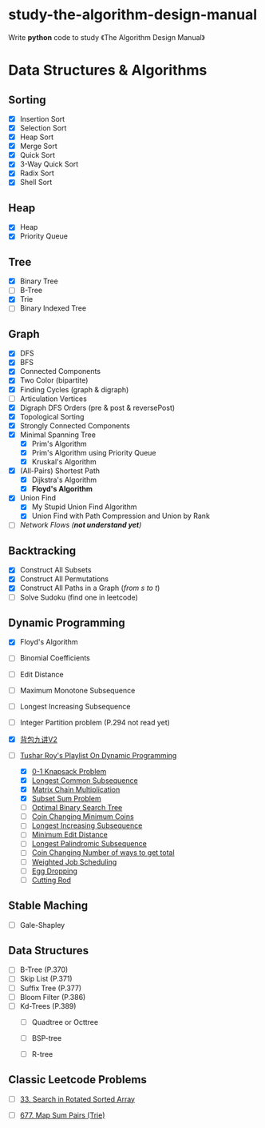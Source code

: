 # study-the-algorithm-design-manual
Write **python** code to study 《The Algorithm Design Manual》


# Data Structures & Algorithms

## Sorting
- [x] Insertion Sort
- [x] Selection Sort
- [x] Heap Sort
- [x] Merge Sort
- [x] Quick Sort
- [x] 3-Way Quick Sort
- [x] Radix Sort
- [x] Shell Sort

## Heap
- [x] Heap
- [x] Priority Queue

## Tree
- [x] Binary Tree
- [ ] B-Tree
- [x] Trie
- [ ] Binary Indexed Tree

## Graph 

- [x] DFS
- [x] BFS
- [x] Connected Components
- [x] Two Color (bipartite)
- [x] Finding Cycles (graph & digraph)
- [ ] Articulation Vertices
- [x] Digraph DFS Orders (pre & post & reversePost)
- [x] Topological Sorting
- [x] Strongly Connected Components
- [x] Minimal Spanning Tree
    - [x] Prim's Algorithm
    - [x] Prim's Algorithm using Priority Queue
    - [x] Kruskal's Algorithm

- [x] (All-Pairs) Shortest Path
    - [x] Dijkstra's Algorithm 
    - [x] **Floyd's Algorithm**
    
- [x] Union Find
    - [x] My Stupid Union Find Algorithm
    - [x] Union Find with Path Compression and Union by Rank
- [ ] _Network Flows (**not understand yet**)_
    
## Backtracking

- [x] Construct All Subsets
- [x] Construct All Permutations
- [x] Construct All Paths in  a Graph (_from s to t_)
- [ ] Solve Sudoku (find one in leetcode)

## Dynamic Programming

- [x] Floyd's Algorithm
- [ ] Binomial Coefficients
- [ ] Edit Distance
- [ ] Maximum Monotone Subsequence
- [ ] Longest Increasing Subsequence
- [ ] Integer Partition problem (P.294 not read yet)
- [x] [背包九讲V2](https://github.com/tianyicui/pack/raw/master/V2.pdf)


- [ ] [Tushar Roy's Playlist On Dynamic Programming](https://www.youtube.com/watch?v=8LusJS5-AGo&list=PLrmLmBdmIlpsHaNTPP_jHHDx_os9ItYXr)
    - [x] [0-1 Knapsack Problem](https://www.youtube.com/watch?v=8LusJS5-AGo&list=PLrmLmBdmIlpsHaNTPP_jHHDx_os9ItYXr&index=1)
    - [x] [Longest Common Subsequence](https://www.youtube.com/watch?v=NnD96abizww&list=PLrmLmBdmIlpsHaNTPP_jHHDx_os9ItYXr&index=2)
    - [x] [Matrix Chain Multiplication](https://www.youtube.com/watch?v=vgLJZMUfnsU&index=3&list=PLrmLmBdmIlpsHaNTPP_jHHDx_os9ItYXr)
    - [x] [Subset Sum Problem](https://www.youtube.com/watch?v=s6FhG--P7z0&index=4&list=PLrmLmBdmIlpsHaNTPP_jHHDx_os9ItYXr)
    - [ ] [Optimal Binary Search Tree](https://www.youtube.com/watch?v=hgA4xxlVvfQ&t=6s&list=PLrmLmBdmIlpsHaNTPP_jHHDx_os9ItYXr&index=5)
    - [ ] [Coin Changing Minimum Coins](https://www.youtube.com/watch?v=NJuKJ8sasGk&t=145s&index=11&list=PLrmLmBdmIlpsHaNTPP_jHHDx_os9ItYXr)
    - [ ] [Longest Increasing Subsequence](https://www.youtube.com/watch?v=CE2b_-XfVDk&index=7&list=PLrmLmBdmIlpsHaNTPP_jHHDx_os9ItYXr)
    - [ ] [Minimum Edit Distance](https://www.youtube.com/watch?v=We3YDTzNXEk&index=8&list=PLrmLmBdmIlpsHaNTPP_jHHDx_os9ItYXr)
    - [ ] [Longest Palindromic Subsequence](https://www.youtube.com/watch?v=_nCsPn7_OgI&list=PLrmLmBdmIlpsHaNTPP_jHHDx_os9ItYXr&index=9)
    - [ ] [Coin Changing Number of ways to get total](https://www.youtube.com/watch?v=_fgjrs570YE&index=10&list=PLrmLmBdmIlpsHaNTPP_jHHDx_os9ItYXr)
    - [ ] [Weighted Job Scheduling](https://www.youtube.com/watch?v=cr6Ip0J9izc&list=PLrmLmBdmIlpsHaNTPP_jHHDx_os9ItYXr&index=12)
    - [ ] [Egg Dropping](https://www.youtube.com/watch?v=3hcaVyX00_4&list=PLrmLmBdmIlpsHaNTPP_jHHDx_os9ItYXr&index=13)
    - [ ] [Cutting Rod](https://www.youtube.com/watch?v=IRwVmTmN6go&index=14&list=PLrmLmBdmIlpsHaNTPP_jHHDx_os9ItYXr)
    
## Stable Maching
- [ ] Gale-Shapley

## Data Structures
- [ ] B-Tree (P.370)
- [ ] Skip List (P.371)
- [ ] Suffix Tree (P.377)
- [ ] Bloom Filter (P.386)
- [ ] Kd-Trees (P.389)
    - [ ] Quadtree or Octtree 
    - [ ] BSP-tree
    - [ ] R-tree


## Classic Leetcode Problems
- [ ] [33. Search in Rotated Sorted Array](https://leetcode.com/problems/search-in-rotated-sorted-array/description/)  
- [ ] [677. Map Sum Pairs (Trie)](https://leetcode.com/problems/map-sum-pairs/description/)
 